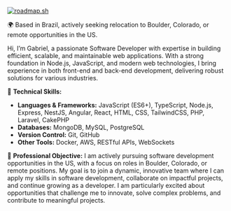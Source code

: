 [![roadmap.sh](https://roadmap.sh/card/tall/6719779e791f57dd60e14831?variant=dark)](https://roadmap.sh)

🌍 Based in Brazil, actively seeking relocation to Boulder, Colorado, or remote opportunities in the US. 

Hi, I’m Gabriel, a passionate Software Developer with expertise in building efficient, scalable, and maintainable web applications. With a strong foundation in Node.js, JavaScript, and modern web technologies, I bring experience in both front-end and back-end development, delivering robust solutions for various industries.

💼 **Technical Skills:**
- **Languages & Frameworks:** JavaScript (ES6+), TypeScript, Node.js, Express, NestJS, Angular, React, HTML, CSS, TailwindCSS, PHP, Laravel, CakePHP
- **Databases:** MongoDB, MySQL, PostgreSQL
- **Version Control:** Git, GitHub
- **Other Tools:** Docker, AWS, RESTful APIs, WebSockets

🎯 **Professional Objective:**
I am actively pursuing software development opportunities in the US, with a focus on roles in Boulder, Colorado, or remote positions. My goal is to join a dynamic, innovative team where I can apply my skills in software development, collaborate on impactful projects, and continue growing as a developer. I am particularly excited about opportunities that challenge me to innovate, solve complex problems, and contribute to meaningful projects.
